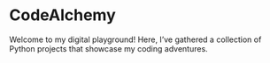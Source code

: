 # CodeAlchemy
Welcome to my digital playground! Here, I’ve gathered a collection of Python projects that showcase my coding adventures.
